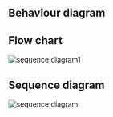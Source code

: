 
## Behaviour diagram
## Flow chart 
![sequence diagram1](https://user-images.githubusercontent.com/56750407/160797027-2df7a6a6-121c-45b6-ade9-21aec8910308.png)
## Sequence diagram
![sequence diagram](https://user-images.githubusercontent.com/56750407/160797192-486507fd-57fb-43cc-93bc-e6584f9181ad.png)

